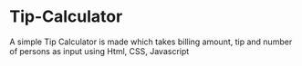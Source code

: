 # Tip-Calculator
A simple Tip Calculator is made which takes billing amount, tip and number of persons as input using Html, CSS, Javascript
